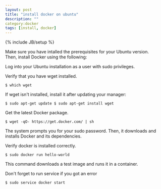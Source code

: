 ```yaml
---
layout: post
title: "install docker on ubuntu"
description: ""
category:docker
tags: [install, docker]
---
```

{% include JB/setup %}


Make sure you have intalled the prerequisites for your Ubuntu version. Then, install Docker using the following:

Log into your Ubuntu installation as a user with sudo privileges.

Verify that you have wget installed.

    $ which wget

If wget isn't installed, install it after updating your manager:

    $ sudo apt-get update $ sudo apt-get install wget

Get the latest Docker package.

    $ wget -qO- https://get.docker.com/ | sh

The system prompts you for your sudo password. Then, it downloads and installs Docker and its dependencies.

Verify docker is installed correctly.

    $ sudo docker run hello-world

This command downloads a test image and runs it in a container.

Don't forget to run service if you got an error

    $ sudo service docker start
